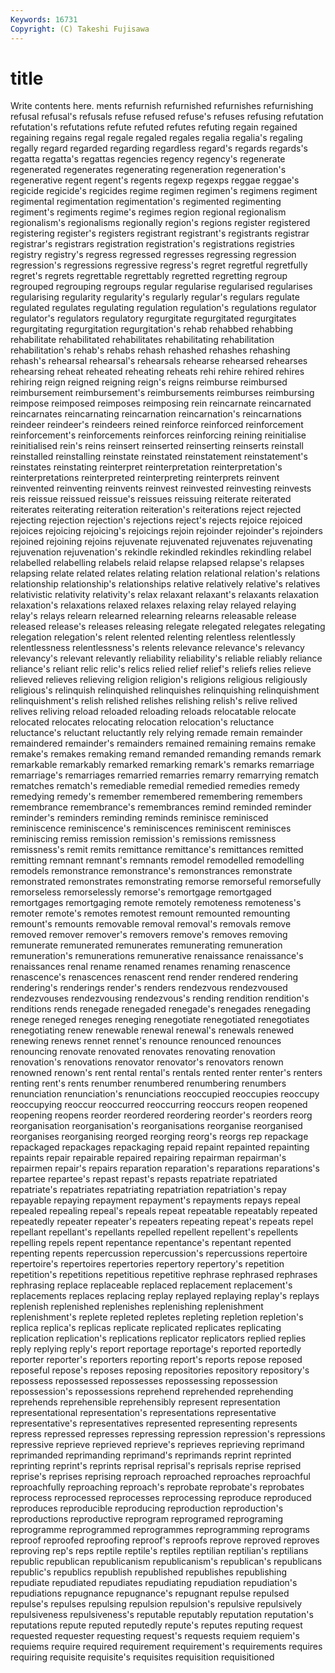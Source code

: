 ```yaml
---
Keywords: 16731 
Copyright: (C) Takeshi Fujisawa
---
```


# title

Write contents here.
ments refurnish refurnished refurnishes refurnishing refusal refusal's
refusals refuse refused refuse's refuses refusing refutation refutation's refutations refute
refuted refutes refuting regain regained regaining regains regal regale regaled
regales regalia regalia's regaling regally regard regarded regarding regardless regard's
regards regards's regatta regatta's regattas regencies regency regency's regenerate regenerated
regenerates regenerating regeneration regeneration's regenerative regent regent's regents regexp regexps
reggae reggae's regicide regicide's regicides regime regimen regimen's regimens regiment
regimental regimentation regimentation's regimented regimenting regiment's regiments regime's regimes region
regional regionalism regionalism's regionalisms regionally region's regions register registered registering
register's registers registrant registrant's registrants registrar registrar's registrars registration registration's
registrations registries registry registry's regress regressed regresses regressing regression regression's
regressions regressive regress's regret regretful regretfully regret's regrets regrettable regrettably
regretted regretting regroup regrouped regrouping regroups regular regularise regularised regularises
regularising regularity regularity's regularly regular's regulars regulate regulated regulates regulating
regulation regulation's regulations regulator regulator's regulators regulatory regurgitate regurgitated regurgitates
regurgitating regurgitation regurgitation's rehab rehabbed rehabbing rehabilitate rehabilitated rehabilitates rehabilitating
rehabilitation rehabilitation's rehab's rehabs rehash rehashed rehashes rehashing rehash's rehearsal
rehearsal's rehearsals rehearse rehearsed rehearses rehearsing reheat reheated reheating reheats
rehi rehire rehired rehires rehiring reign reigned reigning reign's reigns
reimburse reimbursed reimbursement reimbursement's reimbursements reimburses reimbursing reimpose reimposed reimposes
reimposing rein reincarnate reincarnated reincarnates reincarnating reincarnation reincarnation's reincarnations reindeer
reindeer's reindeers reined reinforce reinforced reinforcement reinforcement's reinforcements reinforces reinforcing
reining reinitialise reinitialised rein's reins reinsert reinserted reinserting reinserts reinstall
reinstalled reinstalling reinstate reinstated reinstatement reinstatement's reinstates reinstating reinterpret reinterpretation
reinterpretation's reinterpretations reinterpreted reinterpreting reinterprets reinvent reinvented reinventing reinvents reinvest
reinvested reinvesting reinvests reis reissue reissued reissue's reissues reissuing reiterate
reiterated reiterates reiterating reiteration reiteration's reiterations reject rejected rejecting rejection
rejection's rejections reject's rejects rejoice rejoiced rejoices rejoicing rejoicing's rejoicings
rejoin rejoinder rejoinder's rejoinders rejoined rejoining rejoins rejuvenate rejuvenated rejuvenates
rejuvenating rejuvenation rejuvenation's rekindle rekindled rekindles rekindling relabel relabelled relabelling
relabels relaid relapse relapsed relapse's relapses relapsing relate related relates
relating relation relational relation's relations relationship relationship's relationships relative relatively
relative's relatives relativistic relativity relativity's relax relaxant relaxant's relaxants relaxation
relaxation's relaxations relaxed relaxes relaxing relay relayed relaying relay's relays
relearn relearned relearning relearns releasable release released release's releases releasing
relegate relegated relegates relegating relegation relegation's relent relented relenting relentless
relentlessly relentlessness relentlessness's relents relevance relevance's relevancy relevancy's relevant relevantly
reliability reliability's reliable reliably reliance reliance's reliant relic relic's relics
relied relief relief's reliefs relies relieve relieved relieves relieving religion
religion's religions religious religiously religious's relinquish relinquished relinquishes relinquishing relinquishment
relinquishment's relish relished relishes relishing relish's relive relived relives reliving
reload reloaded reloading reloads relocatable relocate relocated relocates relocating relocation
relocation's reluctance reluctance's reluctant reluctantly rely relying remade remain remainder
remaindered remainder's remainders remained remaining remains remake remake's remakes remaking
remand remanded remanding remands remark remarkable remarkably remarked remarking remark's
remarks remarriage remarriage's remarriages remarried remarries remarry remarrying rematch rematches
rematch's remediable remedial remedied remedies remedy remedying remedy's remember remembered
remembering remembers remembrance remembrance's remembrances remind reminded reminder reminder's reminders
reminding reminds reminisce reminisced reminiscence reminiscence's reminiscences reminiscent reminisces reminiscing
remiss remission remission's remissions remissness remissness's remit remits remittance remittance's
remittances remitted remitting remnant remnant's remnants remodel remodelled remodelling remodels
remonstrance remonstrance's remonstrances remonstrate remonstrated remonstrates remonstrating remorse remorseful remorsefully
remorseless remorselessly remorse's remortgage remortgaged remortgages remortgaging remote remotely remoteness
remoteness's remoter remote's remotes remotest remount remounted remounting remount's remounts
removable removal removal's removals remove removed remover remover's removers remove's
removes removing remunerate remunerated remunerates remunerating remuneration remuneration's remunerations remunerative
renaissance renaissance's renaissances renal rename renamed renames renaming renascence renascence's
renascences renascent rend render rendered rendering rendering's renderings render's renders
rendezvous rendezvoused rendezvouses rendezvousing rendezvous's rending rendition rendition's renditions rends
renegade renegaded renegade's renegades renegading renege reneged reneges reneging renegotiate
renegotiated renegotiates renegotiating renew renewable renewal renewal's renewals renewed renewing
renews rennet rennet's renounce renounced renounces renouncing renovate renovated renovates
renovating renovation renovation's renovations renovator renovator's renovators renown renowned renown's
rent rental rental's rentals rented renter renter's renters renting rent's
rents renumber renumbered renumbering renumbers renunciation renunciation's renunciations reoccupied reoccupies
reoccupy reoccupying reoccur reoccurred reoccurring reoccurs reopen reopened reopening reopens
reorder reordered reordering reorder's reorders reorg reorganisation reorganisation's reorganisations reorganise
reorganised reorganises reorganising reorged reorging reorg's reorgs rep repackage repackaged
repackages repackaging repaid repaint repainted repainting repaints repair repairable repaired
repairing repairman repairman's repairmen repair's repairs reparation reparation's reparations reparations's
repartee repartee's repast repast's repasts repatriate repatriated repatriate's repatriates repatriating
repatriation repatriation's repay repayable repaying repayment repayment's repayments repays repeal
repealed repealing repeal's repeals repeat repeatable repeatably repeated repeatedly repeater
repeater's repeaters repeating repeat's repeats repel repellant repellant's repellants repelled
repellent repellent's repellents repelling repels repent repentance repentance's repentant repented
repenting repents repercussion repercussion's repercussions repertoire repertoire's repertoires repertories repertory
repertory's repetition repetition's repetitions repetitious repetitive rephrase rephrased rephrases rephrasing
replace replaceable replaced replacement replacement's replacements replaces replacing replay replayed
replaying replay's replays replenish replenished replenishes replenishing replenishment replenishment's replete
repleted repletes repleting repletion repletion's replica replica's replicas replicate replicated
replicates replicating replication replication's replications replicator replicators replied replies reply
replying reply's report reportage reportage's reported reportedly reporter reporter's reporters
reporting report's reports repose reposed reposeful repose's reposes reposing repositories
repository repository's repossess repossessed repossesses repossessing repossession repossession's repossessions reprehend
reprehended reprehending reprehends reprehensible reprehensibly represent representation representational representation's representations
representative representative's representatives represented representing represents repress repressed represses repressing
repression repression's repressions repressive reprieve reprieved reprieve's reprieves reprieving reprimand
reprimanded reprimanding reprimand's reprimands reprint reprinted reprinting reprint's reprints reprisal
reprisal's reprisals reprise reprised reprise's reprises reprising reproach reproached reproaches
reproachful reproachfully reproaching reproach's reprobate reprobate's reprobates reprocess reprocessed reprocesses
reprocessing reproduce reproduced reproduces reproducible reproducing reproduction reproduction's reproductions reproductive
reprogram reprogramed reprograming reprogramme reprogrammed reprogrammes reprogramming reprograms reproof reproofed
reproofing reproof's reproofs reprove reproved reproves reproving rep's reps reptile
reptile's reptiles reptilian reptilian's reptilians republic republican republicanism republicanism's republican's
republicans republic's republics republish republished republishes republishing repudiate repudiated repudiates
repudiating repudiation repudiation's repudiations repugnance repugnance's repugnant repulse repulsed repulse's
repulses repulsing repulsion repulsion's repulsive repulsively repulsiveness repulsiveness's reputable reputably
reputation reputation's reputations repute reputed reputedly repute's reputes reputing request
requested requester requesting request's requests requiem requiem's requiems require required
requirement requirement's requirements requires requiring requisite requisite's requisites requisition requisitioned
